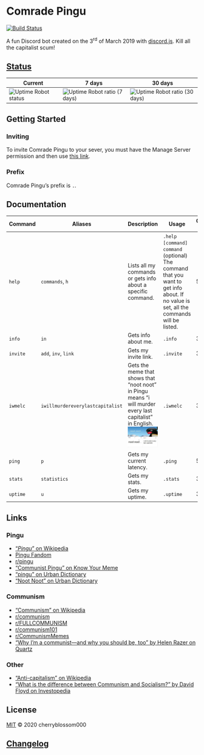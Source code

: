 # Comrade Pingu
[![Build Status](https://api.travis-ci.com/cherryblossom000/comrade-pingu.svg?token=HuQX1k5oVBvh691pweEv&branch=master)](https://travis-ci.com/cherryblossom000/comrade-pingu)

A fun Discord bot created on the 3<sup>rd</sup> of March 2019 with [discord.js](https://discord.js.org). Kill all the capitalist scum!

## [Status](https://stats.uptimerobot.com/49G6NHJB7W/782979270)
Current | 7 days | 30 days
--- | --- | ---
![Uptime Robot status](https://img.shields.io/uptimerobot/status/m782979270-c92208f628b86c2ace8b8017.svg) | ![Uptime Robot ratio (7 days)](https://img.shields.io/uptimerobot/ratio/7/m782979270-c92208f628b86c2ace8b8017.svg) | ![Uptime Robot ratio (30 days)](https://img.shields.io/uptimerobot/ratio/m782979270-c92208f628b86c2ace8b8017.svg)

## Getting Started

### Inviting
To invite Comrade Pingu to your sever, you must have the Manage Server permission and then use [this link](https://discordapp.com/oauth2/authorize?client_id=554539674899841055&scope=bot&permissions=536905856).
### Prefix
Comrade Pingu’s prefix is `.`.

## Documentation
| Command  | Aliases                          | Description                                                                                                                                                               | Usage                                                                                                                                          | Cooldown (s) |
| -------- | -------------------------------- | ------------------------------------------------------------------------------------------------------------------------------------------------------------------------- | ---------------------------------------------------------------------------------------------------------------------------------------------- | ------------ |
| `help`   | `commands`, `h`                  | Lists all my commands or gets info about a specific command.                                                                                                              | `.help [command]`<br>`command` (optional)<br>The command that you want to get info about. If no value is set, all the commands will be listed. | 5            |
| `info`   | `in`                             | Gets info about me.                                                                                                                                                       | `.info`                                                                                                                                        | 3            |
| `invite` | `add`, `inv`, `link`             | Gets my invite link.                                                                                                                                                      | `.invite`                                                                                                                                      | 3            |
| `iwmelc` | `iwillmurdereverylastcapitalist` | Gets the meme that shows that “noot noot” in Pingu means “i will murder every last capitalist” in English.![i will murder every last capitalist](./assets/img/iwmelc.jpg) | `.iwmelc`                                                                                                                                      | 3            |
| `ping`   | `p`                              | Gets my current latency.                                                                                                                                                  | `.ping`                                                                                                                                        | 5            |
| `stats`  | `statistics`                     | Gets my stats.                                                                                                                                                            | `.stats`                                                                                                                                       | 3            |
| `uptime` | `u`                              | Gets my uptime.                                                                                                                                                           | `.uptime`                                                                                                                                      | 3            |

## Links
### Pingu
* [“*Pingu*” on Wikipedia](https://en.wikipedia.org/wiki/Pingu)
* [Pingu Fandom](https://pingu.fandom.com/wiki/Pingu_Wiki)
* [r/pingu](https://www.reddit.com/r/pingu)
* [“Communist Pingu” on Know Your Meme](https://knowyourmeme.com/memes/communist-pingu)
* [“pingu” on Urban Dictionary](https://www.urbandictionary.com/define.php?term=pingu)
* [“Noot Noot” on Urban Dictionary](https://www.urbandictionary.com/define.php?term=Noot%20Noot)
### Communism
* [“Communism” on Wikipedia](https://en.wikipedia.org/wiki/Communism)
* [r/communism](https://www.reddit.com/r/communism)
* [r/FULLCOMMUNISM](https://www.reddit.com/r/FULLCOMMUNISM)
* [r/communism101](https://www.reddit.com/r/communism101)
* [r/CommunismMemes](https://www.reddit.con/r/CommunismMemes)
* [“Why I’m a communist—and why you should be, too” by Helen Razer on Quartz](https://qz.com/965740/why-im-a-communist-and-why-you-should-be-too)
### Other
* [“Anti-capitalism” on Wikipedia](https://en.wikipedia.org/wiki/Anti-capitalism)
* [“What is the difference between Communism and Socialism?” by David Floyd on Investopedia](https://www.investopedia.com/ask/answers/100214/what-difference-between-communism-and-socialism.asp)

## License
[MIT](LICENSE) © 2020 cherryblossom000

## [Changelog](CHANGELOG.md)
